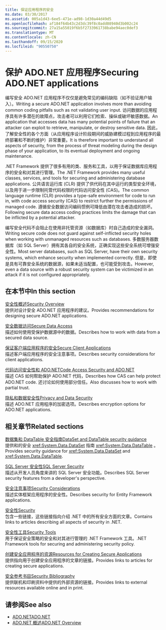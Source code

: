 ```yaml
---
title: 保证应用程序的安全
ms.date: 03/30/2017
ms.assetid: 005a1d43-6ee5-471e-ad98-1d30a44d49d5
ms.openlocfilehash: af184f64b43c2d3dc39f8c0add08940d3b002c24
ms.sourcegitcommit: 27a15a55019f6b5f2733961738babe94aec0def3
ms.translationtype: MT
ms.contentlocale: zh-CN
ms.lasthandoff: 09/15/2020
ms.locfileid: "90550750"
---
```

# <a name="securing-adonet-applications"></a><span data-ttu-id="597d1-102">保护 ADO.NET 应用程序</span><span class="sxs-lookup"><span data-stu-id="597d1-102">Securing ADO.NET applications</span></span>

<span data-ttu-id="597d1-103">编写安全 ADO.NET 应用程序不仅仅是避免常见的编码缺陷（如不验证用户输入）。</span><span class="sxs-lookup"><span data-stu-id="597d1-103">Writing a secure ADO.NET application involves more than avoiding common coding pitfalls such as not validating user input.</span></span> <span data-ttu-id="597d1-104">访问数据的应用程序具有许多潜在的故障点，攻击者可以利用它们检索、操纵或破坏敏感数据。</span><span class="sxs-lookup"><span data-stu-id="597d1-104">An application that accesses data has many potential points of failure that an attacker can exploit to retrieve, manipulate, or destroy sensitive data.</span></span> <span data-ttu-id="597d1-105">因此，了解安全性的各个方面（从应用程序设计阶段期间的威胁建模过程到应用程序的最终部署和不断的维护）非常重要。</span><span class="sxs-lookup"><span data-stu-id="597d1-105">It is therefore important to understand all aspects of security, from the process of threat modeling during the design phase of your application, to its eventual deployment and ongoing maintenance.</span></span>  
  
<span data-ttu-id="597d1-106">.NET Framework 提供了很多有用的类、服务和工具，以用于保证数据库应用程序的安全和对其进行管理。</span><span class="sxs-lookup"><span data-stu-id="597d1-106">The .NET Framework provides many useful classes, services, and tools for securing and administering database applications.</span></span> <span data-ttu-id="597d1-107">公共语言运行库 (CLR) 提供了供代码在其中运行的类型安全环境，以及用于进一步限制托管代码权限的代码访问安全性 (CAS)。</span><span class="sxs-lookup"><span data-stu-id="597d1-107">The common language runtime (CLR) provides a type-safe environment for code to run in, with code access security (CAS) to restrict further the permissions of managed code.</span></span> <span data-ttu-id="597d1-108">遵循安全数据访问编码惯例可降低由潜在攻击者造成的损坏。</span><span class="sxs-lookup"><span data-stu-id="597d1-108">Following secure data access coding practices limits the damage that can be inflicted by a potential attacker.</span></span>  
  
<span data-ttu-id="597d1-109">编写安全代码不会阻止在使用非托管资源（如数据库）时自己造成的安全漏洞。</span><span class="sxs-lookup"><span data-stu-id="597d1-109">Writing secure code does not guard against self-inflicted security holes when working with unmanaged resources such as databases.</span></span> <span data-ttu-id="597d1-110">多数服务器数据库（如 SQL Server）拥有其各自的安全系统，正确实现这些安全系统可增强安全性。</span><span class="sxs-lookup"><span data-stu-id="597d1-110">Most server databases, such as SQL Server, have their own security systems, which enhance security when implemented correctly.</span></span> <span data-ttu-id="597d1-111">但是，即使是具有可靠安全系统的数据源，如果未适当配置，也可能受到攻击。</span><span class="sxs-lookup"><span data-stu-id="597d1-111">However, even a data source with a robust security system can be victimized in an attack if it is not configured appropriately.</span></span>  
  
## <a name="in-this-section"></a><span data-ttu-id="597d1-112">在本节中</span><span class="sxs-lookup"><span data-stu-id="597d1-112">In this section</span></span>

 [<span data-ttu-id="597d1-113">安全性概述</span><span class="sxs-lookup"><span data-stu-id="597d1-113">Security Overview</span></span>](security-overview.md)  
 <span data-ttu-id="597d1-114">提供对设计安全 ADO.NET 应用程序的建议。</span><span class="sxs-lookup"><span data-stu-id="597d1-114">Provides recommendations for designing secure ADO.NET applications.</span></span>  
  
 [<span data-ttu-id="597d1-115">安全数据访问</span><span class="sxs-lookup"><span data-stu-id="597d1-115">Secure Data Access</span></span>](secure-data-access.md)  
 <span data-ttu-id="597d1-116">描述如何使用受保护数据源中的数据。</span><span class="sxs-lookup"><span data-stu-id="597d1-116">Describes how to work with data from a secured data source.</span></span>  
  
 [<span data-ttu-id="597d1-117">保证客户端应用程序的安全</span><span class="sxs-lookup"><span data-stu-id="597d1-117">Secure Client Applications</span></span>](secure-client-applications.md)  
 <span data-ttu-id="597d1-118">描述客户端应用程序的安全注意事项。</span><span class="sxs-lookup"><span data-stu-id="597d1-118">Describes security considerations for client applications.</span></span>  
  
 [<span data-ttu-id="597d1-119">代码访问安全性和 ADO.NET</span><span class="sxs-lookup"><span data-stu-id="597d1-119">Code Access Security and ADO.NET</span></span>](code-access-security.md)  
 <span data-ttu-id="597d1-120">描述 CAS 如何帮助保护 ADO.NET 代码，</span><span class="sxs-lookup"><span data-stu-id="597d1-120">Describes how CAS can help protect ADO.NET code.</span></span> <span data-ttu-id="597d1-121">还讨论如何使用部分信任。</span><span class="sxs-lookup"><span data-stu-id="597d1-121">Also discusses how to work with partial trust.</span></span>  
  
 [<span data-ttu-id="597d1-122">隐私和数据安全性</span><span class="sxs-lookup"><span data-stu-id="597d1-122">Privacy and Data Security</span></span>](privacy-and-data-security.md)  
 <span data-ttu-id="597d1-123">描述 ADO.NET 应用程序的加密选项。</span><span class="sxs-lookup"><span data-stu-id="597d1-123">Describes encryption options for ADO.NET applications.</span></span>  
  
## <a name="related-sections"></a><span data-ttu-id="597d1-124">相关章节</span><span class="sxs-lookup"><span data-stu-id="597d1-124">Related sections</span></span>

 [<span data-ttu-id="597d1-125">数据集和 DataTable 安全指南</span><span class="sxs-lookup"><span data-stu-id="597d1-125">DataSet and DataTable security guidance</span></span>](dataset-datatable-dataview/security-guidance.md)  
 <span data-ttu-id="597d1-126">提供和的安全 <xref:System.Data.DataSet> 指南 <xref:System.Data.DataTable> 。</span><span class="sxs-lookup"><span data-stu-id="597d1-126">Provides security guidance for <xref:System.Data.DataSet> and <xref:System.Data.DataTable>.</span></span>

 [<span data-ttu-id="597d1-127">SQL Server 安全性</span><span class="sxs-lookup"><span data-stu-id="597d1-127">SQL Server Security</span></span>](./sql/sql-server-security.md)  
 <span data-ttu-id="597d1-128">描述从开发人员角度来讲的 SQL Server 安全功能。</span><span class="sxs-lookup"><span data-stu-id="597d1-128">Describes SQL Server security features from a developer's perspective.</span></span>  
  
 [<span data-ttu-id="597d1-129">安全注意事项</span><span class="sxs-lookup"><span data-stu-id="597d1-129">Security Considerations</span></span>](./ef/security-considerations.md)  
 <span data-ttu-id="597d1-130">描述实体框架应用程序的安全性。</span><span class="sxs-lookup"><span data-stu-id="597d1-130">Describes security for Entity Framework applications.</span></span>  
  
 [<span data-ttu-id="597d1-131">安全性</span><span class="sxs-lookup"><span data-stu-id="597d1-131">Security</span></span>](../../../standard/security/index.md)  
 <span data-ttu-id="597d1-132">包含一些链接，这些链接指向介绍 .NET 中的所有安全方面的文章。</span><span class="sxs-lookup"><span data-stu-id="597d1-132">Contains links to articles describing all aspects of security in .NET.</span></span>  
  
 <span data-ttu-id="597d1-133">[安全性工具](/previous-versions/visualstudio/visual-studio-2008/7w3fd0wb(v=vs.90))</span><span class="sxs-lookup"><span data-stu-id="597d1-133">[Security Tools](/previous-versions/visualstudio/visual-studio-2008/7w3fd0wb(v=vs.90))</span></span>  
 <span data-ttu-id="597d1-134">用于保证安全策略的安全和对其进行管理的 .NET Framework 工具。</span><span class="sxs-lookup"><span data-stu-id="597d1-134">.NET Framework tools for securing and administering security policy.</span></span>  
  
 <span data-ttu-id="597d1-135">[创建安全应用程序的资源](/previous-versions/visualstudio/visual-studio-2010/ms165101(v=vs.100))</span><span class="sxs-lookup"><span data-stu-id="597d1-135">[Resources for Creating Secure Applications](/previous-versions/visualstudio/visual-studio-2010/ms165101(v=vs.100))</span></span>  
 <span data-ttu-id="597d1-136">提供指向用于创建安全应用程序的文章的链接。</span><span class="sxs-lookup"><span data-stu-id="597d1-136">Provides links to articles for creating secure applications.</span></span>  
  
 [<span data-ttu-id="597d1-137">安全参考书目</span><span class="sxs-lookup"><span data-stu-id="597d1-137">Security Bibliography</span></span>](/visualstudio/ide/securing-applications)  
 <span data-ttu-id="597d1-138">提供联机和印刷资料中提供的外部资源的链接。</span><span class="sxs-lookup"><span data-stu-id="597d1-138">Provides links to external resources available online and in print.</span></span>  
  
## <a name="see-also"></a><span data-ttu-id="597d1-139">请参阅</span><span class="sxs-lookup"><span data-stu-id="597d1-139">See also</span></span>

- [<span data-ttu-id="597d1-140">ADO.NET</span><span class="sxs-lookup"><span data-stu-id="597d1-140">ADO.NET</span></span>](index.md)
- [<span data-ttu-id="597d1-141">ADO.NET 概述</span><span class="sxs-lookup"><span data-stu-id="597d1-141">ADO.NET Overview</span></span>](ado-net-overview.md)
